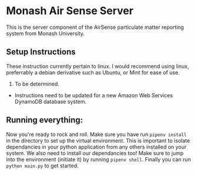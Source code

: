 # Monash Air Sense Server
This is the server component of the AirSense particulate matter reporting system from Monash University.

## Setup Instructions
These instruction currently pertain to linux. I would recommend using linux, preferrably a debian derivative such as Ubuntu, or Mint for ease of use.
1. To be determined. 
* Instructions need to be updated for a new Amazon Web Services DynamoDB database system.

## Running everything:
Now you're ready to rock and roll. 
Make sure you have run `pipenv install` in the directory to set up the virtual environment. This is important to isolate dependancies in your python application from any others installed on your system. We also need to install our dependancies too! Make sure to jump into the environment (initiate it) by running `pipenv shell`. Finally you can run `python main.py` to get started. 